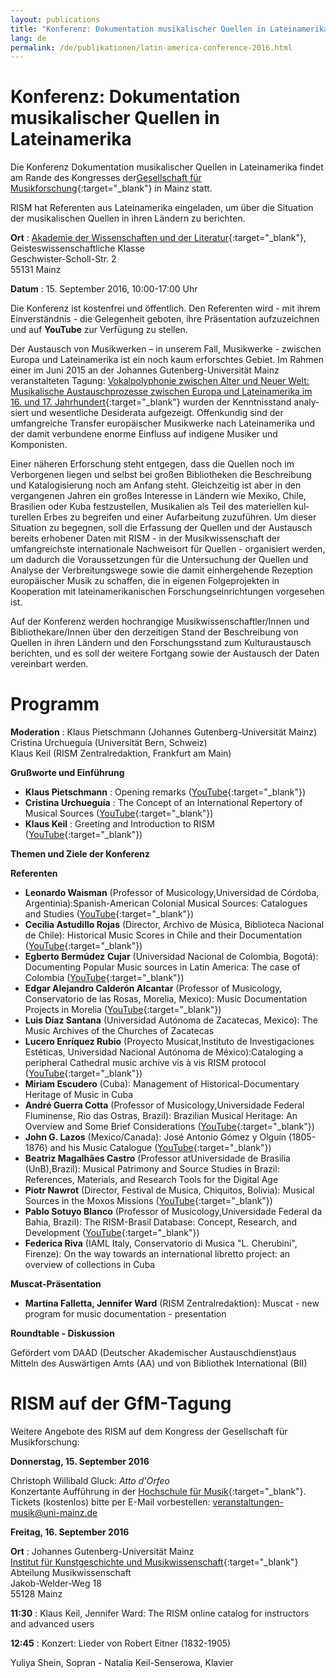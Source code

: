 ```yaml
---
layout: publications
title: "Konferenz: Dokumentation musikalischer Quellen in Lateinamerika"
lang: de
permalink: /de/publikationen/latin-america-conference-2016.html
---
```


# Konferenz: Dokumentation musikalischer Quellen in Lateinamerika

Die Konferenz Dokumentation musikalischer Quellen in Lateinamerika findet am Rande des Kongresses der[Gesellschaft für Musikforschung](http://www.gfm2016.uni-mainz.de/){:target="_blank"} in Mainz statt.

RISM hat Referenten aus Lateinamerika eingeladen, um über die Situation der musikalischen Quellen in ihren Ländern zu berichten.   
  
**Ort** : [Akademie der Wissenschaften und der Literatur](http://www.adwmainz.de/anfahrt.html){:target="_blank"},   
Geisteswissenschaftliche Klasse  
Geschwister-Scholl-Str. 2  
55131 Mainz

**Datum** : 15. September 2016, 10:00-17:00 Uhr

Die Konferenz ist kostenfrei und öffentlich. Den Referenten wird - mit ihrem Einverständnis - die Gelegenheit geboten, ihre Präsentation aufzuzeichnen und auf **YouTube** zur Verfügung zu stellen.

Der Austausch von Musikwerken – in unserem Fall, Musikwerke - zwischen Europa und Lateinamerika ist ein noch kaum erforschtes Gebiet. Im Rahmen einer im Juni 2015 an der Johannes Gutenberg-Universität Mainz veranstalteten Tagung: [Vokalpolyphonie zwischen Alter und Neuer Welt: Musikalische Austauschprozesse zwischen Europa und Lateinamerika im 16. und 17. Jahrhundert](http://www.troja-online.eu/10.html){:target="_blank"} wurden der Kenntnisstand analy­siert und wesentliche Desiderata aufgezeigt. Offenkundig sind der umfangreiche Transfer europäi­scher Musikwerke nach Lateinamerika und der damit verbundene enorme Einfluss auf indigene Musiker und Komponisten.

Einer näheren Erforschung steht entgegen, dass die Quellen noch im Verborgenen liegen und selbst bei großen Bibliotheken die Beschreibung und Katalogisierung noch am Anfang steht. Gleichzeitig ist aber in den vergangenen Jahren ein großes Interesse in Län­dern wie Mexiko, Chile, Brasilien oder Kuba festzustellen, Musikalien als Teil des materiellen kul­turellen Erbes zu begreifen und einer Aufarbeitung zuzuführen. Um dieser Situation zu begegnen, soll die Erfassung der Quellen und der Austausch bereits erhobe­ner Daten mit RISM - in der Musikwissenschaft der umfangreichste internationale Nachweisort für Quellen - organisiert werden, um dadurch die Voraussetzungen für die Untersuchung der Quellen und Analyse der Verbreitungswege sowie die damit einhergehende Rezeption europäischer Musik zu schaffen, die in eigenen Folgeprojekten in Kooperation mit lateinamerikanischen Forschungsein­richtungen vorgesehen ist.

Auf der Konferenz werden hochrangige Musikwissenschaftler/Innen und Bibliothekare/Innen über den derzeitigen Stand der Beschreibung von Quellen in ihren Ländern und den Forschungsstand zum Kulturaustausch berichten, und es soll der weitere Fortgang sowie der Austausch der Daten vereinbart werden.





# Programm

**Moderation** : Klaus Pietschmann (Johannes Gutenberg-Universität Mainz)  
Cristina Urchueguía (Universität Bern, Schweiz)  
Klaus Keil (RISM Zentralredaktion, Frankfurt am Main)

**Grußworte und Einführung**

- **Klaus Pietschmann** : Opening remarks ([YouTube](https://youtu.be/bYvK-w2qTNo){:target="_blank"})
- **Cristina Urchueguía** : The Concept of an International Repertory of Musical Sources ([YouTube](https://youtu.be/1ROti64TIUc){:target="_blank"})
- **Klaus Keil** : Greeting and Introduction to RISM ([YouTube](https://youtu.be/AcBicQv5Wy8){:target="_blank"})

**Themen und Ziele der Konferenz**

**Referenten**

- **Leonardo Waisman** (Professor of Musicology,Universidad de Córdoba, Argentinia):Spanish-American Colonial Musical Sources: Catalogues and Studies ([YouTube](https://youtu.be/EyF2N63DOOk?list=PL9SyOIE9iSYI-qGaDNQhXCptexIif8Scm){:target="_blank"})
- **Cecilia Astudillo Rojas** (Director, Archivo de Música, Biblioteca Nacional de Chile): Historical Music Scores in Chile and their Documentation ([YouTube](https://youtu.be/AoIwrrvLWeg?list=PL9SyOIE9iSYI-qGaDNQhXCptexIif8Scm){:target="_blank"})
- **Egberto Bermúdez**  **Cujar** (Universidad Nacional de Colombia, Bogotá): Documenting Popular Music sources in Latin America: The case of Colombia ([YouTube](https://youtu.be/CEpYx2ZmjIM){:target="_blank"})
- **Edgar Alejandro Calderón Alcantar** (Professor of Musicology, Conservatorio de las Rosas, Morelia, Mexico): Music Documentation Projects in Morelia ([YouTube](https://youtu.be/JMC5JgEJCnQ){:target="_blank"})
- **Luis Díaz Santana** (Universidad Autónoma de Zacatecas, Mexico): The Music Archives of the Churches of Zacatecas
- **Lucero Enríquez Rubio** (Proyecto Musicat,Instituto de Investigaciones Estéticas, Universidad Nacional Autónoma de México):Cataloging a peripheral Cathedral music archive vis à vis RISM protocol ([YouTube](https://youtu.be/IX8XK5555Mk){:target="_blank"})
- **Miriam Escudero** (Cuba): Management of Historical-Documentary Heritage of Music in Cuba
- **André Guerra Cotta** (Professor of Musicology,Universidade Federal Fluminense, Rio das Ostras, Brazil): Brazilian Musical Heritage: An Overview and Some Brief Considerations ([YouTube](https://youtu.be/z_VjkqV-RvE){:target="_blank"})
- **John G. Lazos** (Mexico/Canada): José Antonio Gómez y Olguín (1805-1876) and his Music Catalogue ([YouTube](https://youtu.be/Yo5ev9ZZ5mA){:target="_blank"})
- **Beatriz Magalhães Castro** (Professor atUniversidade de Brasilia (UnB),Brazil): Musical Patrimony and Source Studies in Brazil: References, Materials, and Research Tools for the Digital Age
- **Piotr Nawrot** (Director, Festival de Musica, Chiquitos, Bolivia): Musical Sources in the Moxos Missions ([YouTube](https://youtu.be/7TFxTM_A55o){:target="_blank"})
- **Pablo Sotuyo Blanco** (Professor of Musicology,Universidade Federal da Bahia, Brazil): The RISM-Brasil Database: Concept, Research, and Development ([YouTube](https://youtu.be/mwbE5XK1j6M){:target="_blank"})
- **Federica Riva** (IAML Italy, Conservatorio di Musica "L. Cherubini", Firenze): On the way towards an international libretto project: an overview of collections in Cuba

**Muscat-Präsentation**

- **Martina Falletta, Jennifer Ward** (RISM Zentralredaktion): Muscat - new program for music documentation - presentation

**Roundtable - Diskussion**

Gefördert vom DAAD (Deutscher Akademischer Austauschdienst)aus Mitteln des Auswärtigen Amts (AA) und von Bibliothek International (BII)





# RISM auf der GfM-Tagung

Weitere Angebote des RISM auf dem Kongress der Gesellschaft für Musikforschung:

**Donnerstag, 15. September 2016**

Christoph Willibald Gluck: _Atto d'Orfeo_  
Konzertante Aufführung in der [Hochschule für Musik](http://www.musik.uni-mainz.de/4853_DEU_HTML.php){:target="_blank"}. Tickets (kostenlos) bitte per E-Mail vorbestellen: [veranstaltungen-musik@uni-mainz.de](mailto:veranstaltungen-musik@uni-mainz.de "Opens window for sending email")



**Freitag, 16. September 2016**

**Ort** : Johannes Gutenberg-Universität Mainz  
[Institut für Kunstgeschichte und Musikwissenschaft](https://www.kunstgeschichte.uni-mainz.de/kontakt-id-1934/){:target="_blank"}  
Abteilung Musikwissenschaft  
Jakob-Welder-Weg 18   
55128 Mainz

**11:30** : Klaus Keil, Jennifer Ward: The RISM online catalog for instructors and advanced users

**12:45** : Konzert: Lieder von Robert Eitner (1832-1905)

Yuliya Shein, Sopran - Natalia Keil-Senserowa, Klavier

